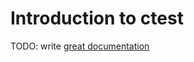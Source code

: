 # Introduction to ctest

TODO: write [great documentation](http://jacobian.org/writing/what-to-write/)
